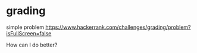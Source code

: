 # grading
simple problem
https://www.hackerrank.com/challenges/grading/problem?isFullScreen=false

How can I do better? 
